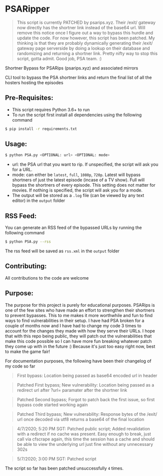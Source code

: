 # PSARipper

> This script is currently PATCHED by psarips.xyz. Their /exit/ gateway now directly has the shortner link instead of the base64 url. Will remove this notice once I figure out a way to bypass this hurdle and update the code. For now however, this script has been patched. My thinking is that they are probably dynamically generating their /exit/ gateway page serverside by doing a lookup on their database and randomizing and returning a shortner link. Pretty nifty way to stop this script, gotta admit. Good job, PSA team. :)

Shortner Bypass for PSARips (psarips.xyz) and associated mirrors

CLI tool to bypass the PSA shortner links and return the final list of all the hosters hosting the episodes

## Pre-Requisites:

- This script requires Python 3.6+ to run
- To run the script first install all dependencies using the following command
```bash
$ pip install -r requirements.txt
```

## Usage:

```bash
$ python PSA.py <OPTIONAL: url> <OPTIONAL: mode>
```
- url: the PSA url that you want to rip. If unspecified, the script will ask you for a URL.
- mode: can either be `latest`, `full`, `1080p`, `720p`. Latest will bypass shortners of just the latest episode (incase of a TV show). Full will bypass the shortners of every episode. This setting does not matter for movies. If nothing is specified, the script will ask you for a mode.
- The output will be stored as a `.log` file (can be viewed by any text editor) in the `output` folder

## RSS Feed:

You can generate an RSS feed of the bypassed URLs by running the following command
```bash
$ python PSA.py --rss
```
The rss feed will be saved as `rss.xml` in the `output` folder

## Contributing:

All contributions to the code are welcome

## Purpose:

The purpose for this project is purely for educational purposes. PSARips is one of the few sites who have made an effort to strengthen their shortners to prevent bypasses. This to me makes it more worthwhile and fun to find ways to find vulnerabilities in their setup. I have had PSA broken for a couple of months now and I have had to change my code 3 times to account for the changes they made with how they serve their URLs. I hope that with this repo being public, they will patch out the vulnerabilities that make this code possible so I can have more fun breaking whatever patch they come up with in the future :) Because it's just too easy right now, best to make the game fair!

For documentation purposes, the following have been their changelog of my code so far

> First bypass: Location being passed as base64 encoded url in header

> Patched First bypass; New vulnerability: Location being passed as a redirect url after ?url= paramater after the shortner link 

> Patched Second bypass; Forgot to patch back the first issue, so first bypass code started working again

> Patched Third bypass; New vulnerability: Response bytes of the /exit/ url once decoded via utf8 returns a base64 of the final location

> 4/7/2020; 5:20 PM SGT: Patched public script; Added revalidation with a redirect if no cache was present. Easy enough to break, just call via cfscrape again, this time the session has a cache and should be able to view the underlying url just fine without any unnecessary 302s

> 5/7/2020; 3:00 PM SGT: Patched script

The script so far has been patched unsuccessfully `4` times. 

